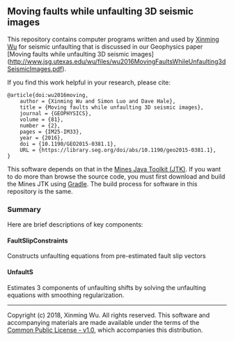 ## Moving faults while unfaulting 3D seismic images

This repository contains computer programs written and used by 
[Xinming Wu](http://www.jsg.utexas.edu/wu/) 
for seismic unfaulting that is discussed in our Geophysics paper 
[Moving faults while unfaulting 3D seismic images]
(http://www.jsg.utexas.edu/wu/files/wu2016MovingFaultsWhileUnfaulting3dSeismicImages.pdf).

If you find this work helpful in your research, please cite:

    @article{doi:wu2016moving,
        author = {Xinming Wu and Simon Luo and Dave Hale},
        title = {Moving faults while unfaulting 3D seismic images},
        journal = {GEOPHYSICS},
        volume = {81},
        number = {2},
        pages = {IM25-IM33},
        year = {2016},
        doi = {10.1190/GEO2015-0381.1},
        URL = {https://library.seg.org/doi/abs/10.1190/geo2015-0381.1},
    }

This software depends on that in the [Mines Java Toolkit
(JTK)](https://github.com/dhale/jtk/). If you want to do more than browse the
source code, you must first download and build the Mines JTK using
[Gradle](http://www.gradle.org). The build process for software in
this repository is the same.

### Summary

Here are brief descriptions of key components:

#### FaultSlipConstraints
Constructs unfaulting equations from pre-estimated fault slip vectors

#### UnfaultS
Estimates 3 components of unfaulting shifts by solving the unfaulting 
equations with smoothing regularization.

---
Copyright (c) 2018, Xinming Wu. All rights reserved.
This software and accompanying materials are made available under the terms of
the [Common Public License - v1.0](http://www.eclipse.org/legal/cpl-v10.html),
which accompanies this distribution.
